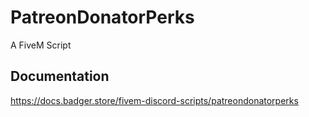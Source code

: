 # PatreonDonatorPerks
A FiveM Script
## Documentation
https://docs.badger.store/fivem-discord-scripts/patreondonatorperks

